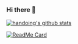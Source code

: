 ### Hi there 👋

<!--
**handoing/handoing** is a ✨ _special_ ✨ repository because its `README.md` (this file) appears on your GitHub profile.

Here are some ideas to get you started:

- 🔭 I’m currently working on ...
- 🌱 I’m currently learning ...
- 👯 I’m looking to collaborate on ...
- 🤔 I’m looking for help with ...
- 💬 Ask me about ...
- 📫 How to reach me: ...
- 😄 Pronouns: ...
- ⚡ Fun fact: ...
-->

[![handoing's github stats](https://github-readme-stats.vercel.app/api?username=handoing&show_icons=true)](https://github.com/handoing)

[![ReadMe Card](https://github-readme-stats.vercel.app/api/pin/?username=handoing&repo=flutter_page_transition)](https://github.com/handoing/flutter_page_transition)
